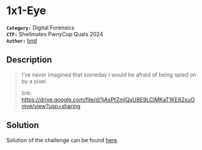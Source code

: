 # 1x1-Eye

**`Category:`** Digital Forensics  
**`CTF:`** Shellmates PwnyCup Quals 2024  
**`Author:`** [bnd](https://www.linkedin.com/in/anesbendaoud/)

## Description

> I've never imagined that someday I would be afraid of being spied on by a pixel.  
>   
> link: https://drive.google.com/file/d/1jAsPfZmlQxU8E9LClMKaT1KE62xuOmve/view?usp=sharing   





  





## Solution
Solution of the challenge can be found [here](solution/).
